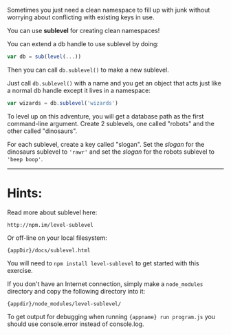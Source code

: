 Sometimes you just need a clean namespace to fill up with junk without
worrying about conflicting with existing keys in use.

You can use **sublevel** for creating clean namespaces!

You can extend a db handle to use sublevel by doing:

```javascript
var db = sub(level(...))
```

Then you can call `db.sublevel()` to make a new sublevel.

Just call `db.sublevel()` with a name and you get an object that acts
just like a normal db handle except it lives in a namespace:

```javascript
var wizards = db.sublevel('wizards')
```

To level up on this adventure, you will get a database path as the
first command-line argument. Create 2 sublevels, one called "robots"
and the other called "dinosaurs".

For each sublevel, create a key called "slogan". Set the _slogan_ for
the dinosaurs sublevel to `'rawr'` and set the _slogan_ for the robots
sublevel to `'beep boop'`.

---

# Hints:

Read more about sublevel here:

    http://npm.im/level-sublevel

Or off-line on your local filesystem:

    {appDir}/docs/sublevel.html

You will need to `npm install level-sublevel` to get started with this
exercise.

If you don't have an Internet connection, simply make a `node_modules`
directory and copy the following directory into it:

    {appdir}/node_modules/level-sublevel/

To get output for debugging when running `{appname} run program.js`
you should use console.error instead of console.log.